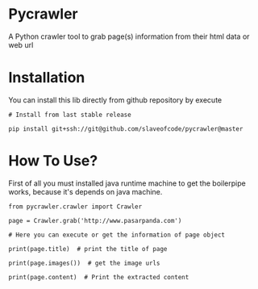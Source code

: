 # Pycrawler
A Python crawler tool to grab page(s) information from their html data or web url

# Installation

You can install this lib directly from github repository by execute 

    # Install from last stable release
    
    pip install git+ssh://git@github.com/slaveofcode/pycrawler@master

# How To Use?

First of all you must installed java runtime machine to get the boilerpipe works, because it's depends on java machine.

    from pycrawler.crawler import Crawler
    
    page = Crawler.grab('http://www.pasarpanda.com')
    
    # Here you can execute or get the information of page object
    
    print(page.title)  # print the title of page
     
    print(page.images())  # get the image urls
    
    print(page.content)  # Print the extracted content
    
    
